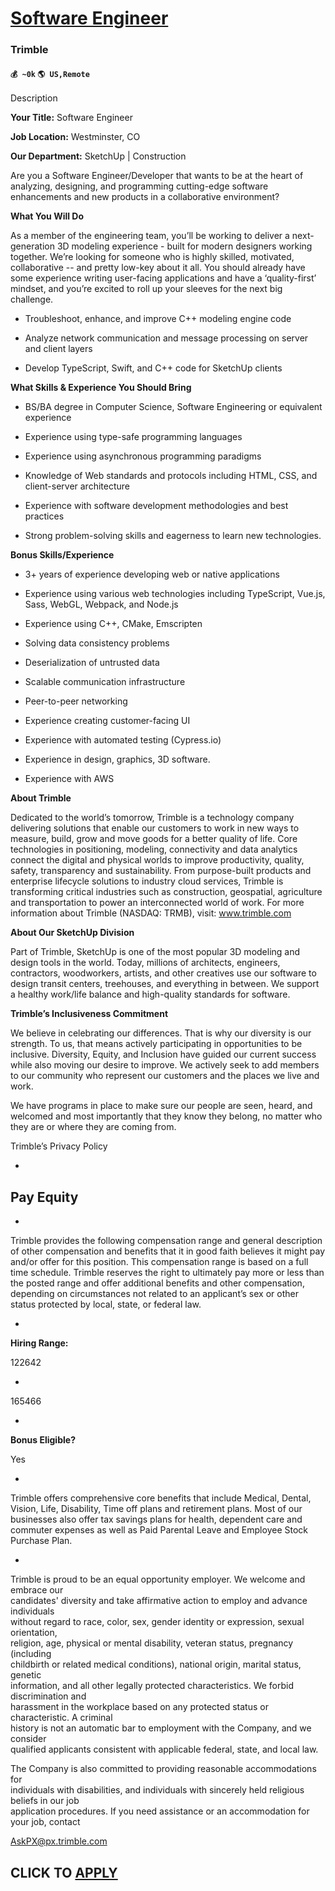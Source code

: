 # [Software Engineer](https://www.remotewlb.com/apply/software-engineer-86442)  
### Trimble  
#### `💰 ~0k` `🌎 US,Remote`  

Description

**Your Title:** Software Engineer

 **Job Location:** Westminster, CO

 **Our Department:** SketchUp | Construction

Are you a Software Engineer/Developer that wants to be at the heart of analyzing, designing, and programming cutting-edge software enhancements and new products in a collaborative environment?

**What You Will Do**

As a member of the engineering team, you’ll be working to deliver a next-generation 3D modeling experience - built for modern designers working together. We’re looking for someone who is highly skilled, motivated, collaborative -- and pretty low-key about it all. You should already have some experience writing user-facing applications and have a ‘quality-first’ mindset, and you’re excited to roll up your sleeves for the next big challenge.

  * Troubleshoot, enhance, and improve C++ modeling engine code

  * Analyze network communication and message processing on server and client layers

  * Develop TypeScript, Swift, and C++ code for SketchUp clients

 **What Skills & Experience You Should Bring**

  * BS/BA degree in Computer Science, Software Engineering or equivalent experience

  * Experience using type-safe programming languages

  * Experience using asynchronous programming paradigms

  * Knowledge of Web standards and protocols including HTML, CSS, and client-server architecture

  * Experience with software development methodologies and best practices 

  * Strong problem-solving skills and eagerness to learn new technologies.

 **Bonus Skills/Experience**

  * 3+ years of experience developing web or native applications

  * Experience using various web technologies including TypeScript, Vue.js, Sass, WebGL, Webpack, and Node.js

  * Experience using C++, CMake, Emscripten

  * Solving data consistency problems

  * Deserialization of untrusted data

  * Scalable communication infrastructure

  * Peer-to-peer networking

  * Experience creating customer-facing UI

  * Experience with automated testing (Cypress.io)

  * Experience in design, graphics, 3D software.

  * Experience with AWS

 **About Trimble**

Dedicated to the world’s tomorrow, Trimble is a technology company delivering solutions that enable our customers to work in new ways to measure, build, grow and move goods for a better quality of life. Core technologies in positioning, modeling, connectivity and data analytics connect the digital and physical worlds to improve productivity, quality, safety, transparency and sustainability. From purpose-built products and enterprise lifecycle solutions to industry cloud services, Trimble is transforming critical industries such as construction, geospatial, agriculture and transportation to power an interconnected world of work. For more information about Trimble (NASDAQ: TRMB), visit: www.trimble.com

 **About Our SketchUp Division**

Part of Trimble, SketchUp is one of the most popular 3D modeling and design tools in the world. Today, millions of architects, engineers, contractors, woodworkers, artists, and other creatives use our software to design transit centers, treehouses, and everything in between. We support a healthy work/life balance and high-quality standards for software.

 **Trimble’s Inclusiveness Commitment**

We believe in celebrating our differences. That is why our diversity is our strength. To us, that means actively participating in opportunities to be inclusive. Diversity, Equity, and Inclusion have guided our current success while also moving our desire to improve. We actively seek to add members to our community who represent our customers and the places we live and work.

We have programs in place to make sure our people are seen, heard, and welcomed and most importantly that they know they belong, no matter who they are or where they are coming from.

Trimble’s Privacy Policy

-

##  **Pay Equity**

-

Trimble provides the following compensation range and general description of other compensation and benefits that it in good faith believes it might pay and/or offer for this position. This compensation range is based on a full time schedule. Trimble reserves the right to ultimately pay more or less than the posted range and offer additional benefits and other compensation, depending on circumstances not related to an applicant’s sex or other status protected by local, state, or federal law.

-

 **Hiring Range:**

122642

-

165466

-

 **Bonus Eligible?**

Yes

-

Trimble offers comprehensive core benefits that include Medical, Dental, Vision, Life, Disability, Time off plans and retirement plans. Most of our businesses also offer tax savings plans for health, dependent care and commuter expenses as well as Paid Parental Leave and Employee Stock Purchase Plan.

-

Trimble is proud to be an equal opportunity employer. We welcome and embrace our  
candidates' diversity and take affirmative action to employ and advance individuals  
without regard to race, color, sex, gender identity or expression, sexual orientation,  
religion, age, physical or mental disability, veteran status, pregnancy (including  
childbirth or related medical conditions), national origin, marital status, genetic  
information, and all other legally protected characteristics. We forbid discrimination and  
harassment in the workplace based on any protected status or characteristic. A criminal  
history is not an automatic bar to employment with the Company, and we consider  
qualified applicants consistent with applicable federal, state, and local law.

  
The Company is also committed to providing reasonable accommodations for  
individuals with disabilities, and individuals with sincerely held religious beliefs in our job  
application procedures. If you need assistance or an accommodation for your job, contact

AskPX@px.trimble.com

  
## CLICK TO [APPLY](https://www.remotewlb.com/apply/software-engineer-86442)

